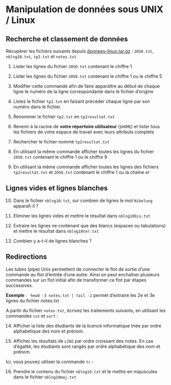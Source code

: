 # Manipulation de données sous UNIX / Linux

## Recherche et classement de données

Récupérer les fichiers suivants depuis [donnees-linux.tar.gz](data/donnees-linux.tar.gz) : `2050.txt`, `nblng10.txt`, `tp2.txt` et `notes.txt`

1.  Lister les lignes du fichier `2050.txt` contenant le chiffre 1

2.  Lister les lignes du fichier `2050.txt` contenant le chiffre 1 ou le chiffre 5

3.  Modifier cette commande afin de faire apparaître au début de chaque ligne le numéro de la ligne correspondante dans le fichier d’origine

4.  Listez le fichier `tp2.txt` en faisant précéder chaque ligne par son numéro dans le fichier.

5.  Renommer le fichier `tp2.txt` en `tp2resultat.txt`

6.  Revenir à la racine de **votre répertoire utilisateur** (`$HOME`) et lister tous les fichiers de votre espace de travail avec leurs attributs complets

7.  Rechercher le fichier nommé `tp2resultat.txt`

8.  En utilisant la même commande afficher toutes les lignes du fichier `2050.txt` contenant le chiffre 1 ou le chiffre 9

9.  En utilisant la même commande afficher toutes les lignes des fichiers `tp2resultat.txt` et `2050.txt` contenant le chiffre 1 ou la chaîne *er*

## Lignes vides et lignes blanches

10. Dans le fichier `nblng10.txt`, sur combien de lignes le mot `Nibelung` apparaît-il ?

11. Eliminer les lignes vides et mettre le résultat dans `nblng10bis.txt`

12. Extraire les lignes ne contenant que des blancs (espaces ou tabulations) et mettre le résultat dans `nblng10ter.txt`

13. Combien y a-t-il de lignes blanches ?

## Redirections
Les tubes (pipe) Unix permettent de connecter le flot de sortie d’une
commande au flot d’entrée d’une autre. Ainsi on peut enchaîner plusieurs
commandes sur un flot initial afin de transformer ce flot par étapes
successives.

**Exemple** : ` head -3 notes.txt | tail -2` permet d’extraire les 2e et 3e lignes du fichier notes.txt

A partir du fichier `notes.txt`, écrivez les traitements suivants, en utilisant les commandes `cut` et `sort` :

14.  Afficher la liste des étudiants de la licence informatique triée par ordre alphabétique des nom et prénom.

15.  Afficher les résultats de `LIN2` par ordre croissant des notes. En cas d’égalité, les étudiants sont rangés par ordre alphabétique des nom et prénom.

Ici, vous pouvez utiliser la commande `tr` :

16. Prendre le contenu du fichier `nblng10.txt` et le mettre en majuscules dans le fichier `nblng10maj.txt`
